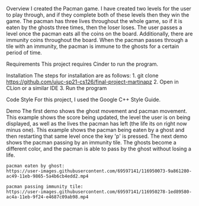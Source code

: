 Overview
    I created the Pacman game. I have created two levels for the user to play through, and if they complete both of 
    these levels then they win the game. The pacman has three lives throughout the whole game, so if it is eaten by
    the ghosts three times, then the loser loses. The user passes a level once the pacman eats all the coins on the 
    board. Additionally, there are immunity coins throughout the board. When the pacman passes through a tile with 
    an immunity, the pacman is immune to the ghosts for a certain period of time. 

Requirements 
    This project requires Cinder to run the program. 

Installation
    The steps for installation are as follows: 
        1. git clone https://github.com/uiuc-sp21-cs126/final-project-martinapz
        2. Open in CLion or a similar IDE
        3. Run the program 

Code Style 
    For this project, I used the Google C++ Style Guide. 

Demo 
    The first demo shows the ghost movement and pacman movement. This example shows the score being updated, 
    the level the user is on being displayed, as well as the lives the pacman has left (the life its on right 
    now minus one). This example shows the pacman being eaten by a ghost and then restarting that same level 
    once the key 'p' is pressed. 
    The next demo shows the pacman passing by an immunity tile. The ghosts become a different color, and the 
    pacman is able to pass by the ghost without losing a life.
    
    pacman eaten by ghost:
    https://user-images.githubusercontent.com/69597141/116950073-9a861280-ac49-11eb-9865-5a4b6cb4edd2.mp4
    
    pacman passing immunity tile: 
    https://user-images.githubusercontent.com/69597141/116950278-1ed89580-ac4a-11eb-9f24-e4687c09ab98.mp4

 


    
   
    
    
